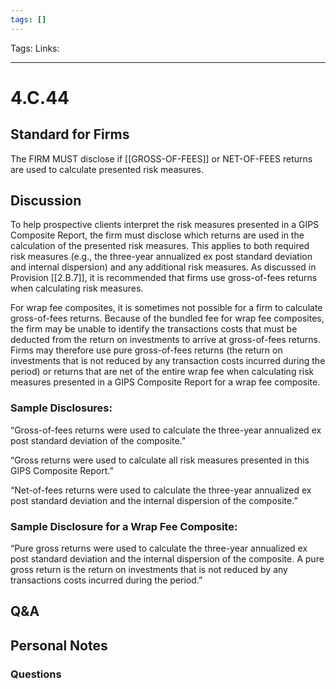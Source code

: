 ```yaml
---
tags: []
---
```

Tags:
Links: 
___
# 4.C.44
## Standard for Firms
The FIRM MUST disclose if [[GROSS-OF-FEES]] or NET-OF-FEES returns are used to calculate presented risk measures.
## Discussion
To help prospective clients interpret the risk measures presented in a GIPS Composite Report, the firm must disclose which returns are used in the calculation of the presented risk measures. This applies to both required risk measures (e.g., the three-year annualized ex post standard deviation and internal dispersion) and any additional risk measures. As discussed in Provision [[2.B.7]], it is recommended that firms use gross-of-fees returns when calculating risk measures.

For wrap fee composites, it is sometimes not possible for a firm to calculate gross-of-fees returns. Because of the bundled fee for wrap fee composites, the firm may be unable to identify the transactions costs that must be deducted from the return on investments to arrive at gross-of-fees returns. Firms may therefore use pure gross-of-fees returns (the return on investments that is not reduced by any transaction costs incurred during the period) or returns that are net of the entire wrap fee when calculating risk measures presented in a GIPS Composite Report for a wrap fee composite.
### Sample Disclosures:
“Gross-of-fees returns were used to calculate the three-year annualized ex post standard deviation of the composite.”

“Gross returns were used to calculate all risk measures presented in this GIPS Composite Report.”

“Net-of-fees returns were used to calculate the three-year annualized ex post standard deviation and the internal dispersion of the composite.”
### Sample Disclosure for a Wrap Fee Composite:
“Pure gross returns were used to calculate the three-year annualized ex post standard deviation and the internal dispersion of the composite. A pure gross return is the return on investments that is not reduced by any transactions costs incurred during the period.”
## Q&A

## Personal Notes

### Questions